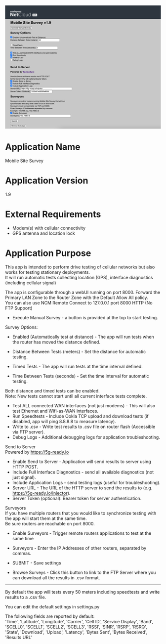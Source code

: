 ![Mobile Site Survey Screenshot](screenshot.png)

Application Name
================
Mobile Site Survey


Application Version
===================
1.9


External Requirements
=====================
- Modem(s) with cellular connectivity  
- GPS antenna and location lock  


Application Purpose
===================
This app is intended to perform drive testing of cellular networks but also works for testing stationary deployments.  
It will run automatic tests collecting location (GPS), interface diagnostics (including cellular signal)  

The app is configurable through a webUI running on port 8000.  Forward the Primary LAN Zone to the Router Zone with
the Default Allow All policy.  
You can also use NCM Remote Connect to 127.0.0.1 port 8000 HTTP (No FTP Support)

* Execute Manual Survey - a button is provided at the top to start testing.  

Survey Options:  

* Enabled (Automatically test at distance) - The app will run tests when the router has moved the distance defined.  
* Distance Between Tests (meters) - Set the distance for automatic testing.  

* Timed Tests - The app will run tests at the time interval defined.  
* Time Between Tests (seconds) - Set the time interval for automatic testing.  

Both distance and timed tests can be enabled.  
Note: New tests cannot start until all current interface tests complete.  

* Test ALL connected WAN interfaces (not just modems) - This will also test Ethernet and Wifi-as-WAN interfaces.  
* Run Speedtests - Include Ookla TCP upload and download tests (if disabled, app will ping 8.8.8.8 to measure latency).  
* Write to .csv - Write test results to .csv file on router flash (Accessible via FTP server).  
* Debug Logs - Additional debugging logs for application troubleshooting.  

Send to Server  
Powered by https://5g-ready.io  
* Enable Send to Server - Application will send results to server using HTTP POST.  
* Include Full Interface Diagnostics - send all available diagnostics (not just signal).  
* Include Application Logs - send testing logs (useful for troubleshooting).  
* Server URL - The URL of the HTTP server to send the results to (e.g. https://5g-ready.io/injector).  
* Server Token (optional): Bearer token for server authentication.  

Surveyors  
If you have multiple routers that you would like to synchronize testing with the app will start them at the same time.  
Be sure routers are reachable on port 8000.  
* Enable Surveyors - Trigger remote routers applications to test at the same time  
* Surveyors - Enter the IP Addresses of other routers, separated by commas.  

* SUBMIT - Save settings  

* Browse Surveys - Click this button to link to the FTP Server where you can download all the results in .csv format.  

---

By default the app will tests every 50 meters including speedtests and write results to a .csv file.  

You can edit the default settings in settings.py  

The following fields are reported by default:  
'Time', 'Latitude', 'Longitude', 'Carrier', 'Cell ID', 'Service Display', 'Band', 'SCELL0', 'SCELL1', 'SCELL2', 'SCELL3', 'RSSI', 'SINR',
'RSRP', 'RSRQ', 'State', 'Download', 'Upload', 'Latency', 'Bytes Sent', 'Bytes Received', 'Results URL'
